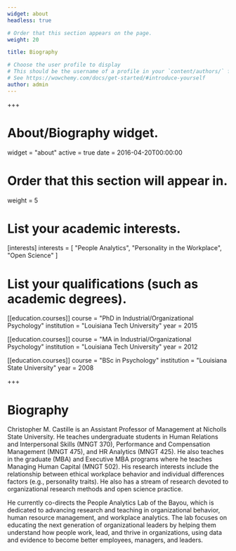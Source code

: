 ```yaml
---
widget: about
headless: true

# Order that this section appears on the page.
weight: 20

title: Biography

# Choose the user profile to display
# This should be the username of a profile in your `content/authors/` folder.
# See https://wowchemy.com/docs/get-started/#introduce-yourself
author: admin
---
```


+++
# About/Biography widget.
widget = "about"
active = true
date = 2016-04-20T00:00:00

# Order that this section will appear in.
weight = 5

# List your academic interests.
[interests]
  interests = [
    "People Analytics",
    "Personality in the Workplace",
    "Open Science"
  ] 

# List your qualifications (such as academic degrees).
[[education.courses]]
  course = "PhD in Industrial/Organizational Psychology"
  institution = "Louisiana Tech University"
  year = 2015

[[education.courses]]
  course = "MA in Industrial/Organizational Psychology"
  institution = "Louisiana Tech University"
  year = 2012

[[education.courses]]
  course = "BSc in Psychology"
  institution = "Louisiana State University"
  year = 2008
 
+++

# Biography

Christopher M. Castille is an Assistant Professor of Management at Nicholls State University. He teaches undergraduate students in Human Relations and Interpersonal Skills (MNGT 370), Performance and Compensation Management (MNGT 475), and HR Analytics (MNGT 425). He also teaches in the graduate (MBA) and Executive MBA programs where he teaches Managing Human Capital (MNGT 502). His research interests include the relationship between ethical workplace behavior and individual differences factors (e.g., personality traits). He also has a stream of research devoted to organizational research methods and open science practice.

He currently co-directs the People Analytics Lab of the Bayou, which is dedicated to advancing research and teaching in organizational behavior, human resource management, and workplace analytics. The lab focuses on educating the next generation of organizational leaders by helping them understand how people work, lead, and thrive in organizations, using data and evidence to become better employees, managers, and leaders.
